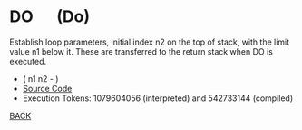 # DO &emsp; (Do)
Establish loop parameters, initial index n2 on the top of stack, with the limit value n1 below it. These are transferred to the return stack when DO is executed.
* ( n1 n2 - )
* [Source Code](../words/core/Do.cs)
* Execution Tokens: 1079604056 (interpreted) and 542733144 (compiled)


[BACK](builtins.md#Do)
